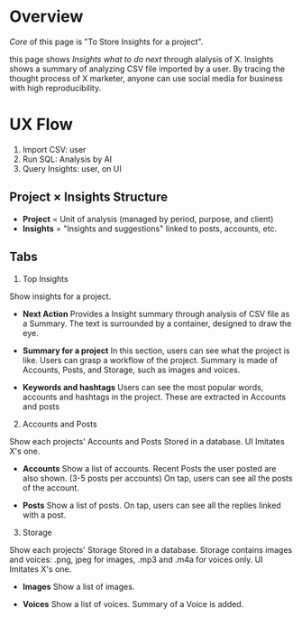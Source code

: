 # Overview

*Core* of this page is "To Store Insights for a project".

this page shows *Insights what to do next* through alalysis of X.
Insights shows a summary of analyzing CSV file imported by a user.
By tracing the thought process of X marketer, anyone can use social media for business with high reproducibility.


# UX Flow

1. Import CSV: user
2. Run SQL: Analysis by AI
3. Query Insights: user, on UI

## Project × Insights Structure

- **Project** = Unit of analysis (managed by period, purpose, and client)
- **Insights** = "Insights and suggestions" linked to posts, accounts, etc.


## Tabs



1. Top Insights

Show insights for a project.

- **Next Action** 
    Provides a Insight summary through analysis of CSV file as a Summary.
    The text is surrounded by a container, designed to draw the eye.

- **Summary for a project**
    In this section, users can see what the project is like.
    Users can grasp a workflow of the project.
    Summary is made of Accounts, Posts, and Storage, such as images and voices.

- **Keywords and hashtags**
    Users can see the most popular words, accounts and hashtags in the project.
    These are extracted in Accounts and posts 

2. Accounts and Posts

Show each projects' Accounts and Posts Stored in a database.
UI Imitates X's one.

- **Accounts**
    Show a list of accounts.
    Recent Posts the user posted are also shown. (3-5 posts per accounts)
    On tap, users can see all the posts of the account.


- **Posts**
    Show a list of posts.
    On tap, users can see all the replies linked with a post.

3. Storage

Show each projects' Storage Stored in a database.
Storage contains images and voices: .png, jpeg for images, .mp3 and .m4a for voices only.
UI Imitates X's one.

- **Images**
    Show a list of images.

- **Voices**
    Show a list of voices.
    Summary of a Voice is added.




